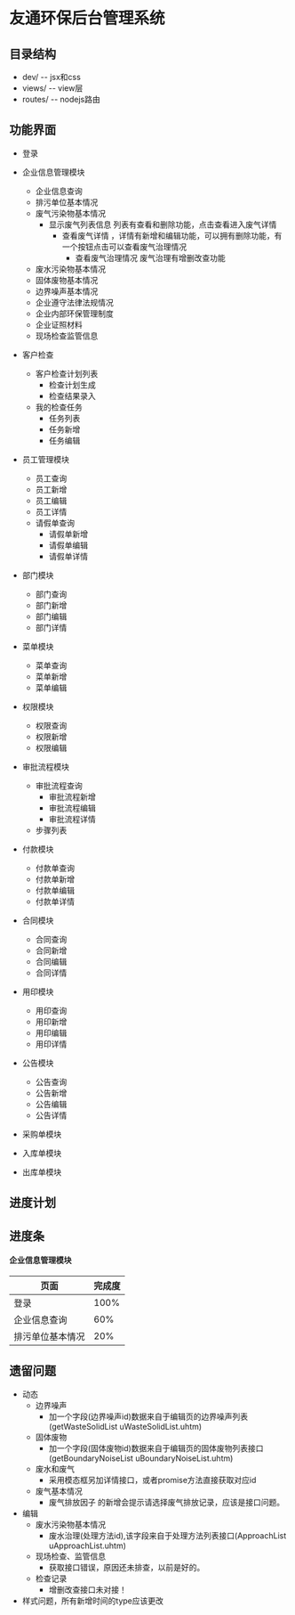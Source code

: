 # 友通环保后台管理系统

## 目录结构
- dev/     -- jsx和css
- views/   -- view层
- routes/  -- nodejs路由


## 功能界面
* 登录

* 企业信息管理模块
  - 企业信息查询        
  - 排污单位基本情况     
  - 废气污染物基本情况   
    - 显示废气列表信息 列表有查看和删除功能，点击查看进入废气详情
      - 查看废气详情 ，详情有新增和编辑功能，可以拥有删除功能，有一个按钮点击可以查看废气治理情况
        + 查看废气治理情况 废气治理有增删改查功能
  - 废水污染物基本情况   
  - 固体废物基本情况     
  - 边界噪声基本情况     
  - 企业遵守法律法规情况  
  - 企业内部环保管理制度  
  - 企业证照材料         
  - 现场检查监管信息      

* 客户检查
  - 客户检查计划列表
    + 检查计划生成
    + 检查结果录入
  - 我的检查任务
    + 任务列表
    + 任务新增
    + 任务编辑

* 员工管理模块
  - 员工查询
  - 员工新增
  - 员工编辑
  - 员工详情
  - 请假单查询
    + 请假单新增
    + 请假单编辑
    + 请假单详情

* 部门模块     
  - 部门查询
  - 部门新增
  - 部门编辑
  - 部门详情

* 菜单模块      
  - 菜单查询
  - 菜单新增
  - 菜单编辑

* 权限模块      
  - 权限查询
  - 权限新增
  - 权限编辑

* 审批流程模块
  - 审批流程查询
    + 审批流程新增
    + 审批流程编辑
    + 审批流程详情
  - 步骤列表

* 付款模块
  - 付款单查询
  - 付款单新增
  - 付款单编辑
  - 付款单详情

* 合同模块
  - 合同查询
  - 合同新增
  - 合同编辑
  - 合同详情

* 用印模块
  - 用印查询
  - 用印新增
  - 用印编辑
  - 用印详情

* 公告模块
  - 公告查询
  - 公告新增
  - 公告编辑
  - 公告详情

* 采购单模块

* 入库单模块

* 出库单模块

## 进度计划


## 进度条

#### 企业信息管理模块

<table>
  <thead>
    <tr>
      <th>页面</th>
      <th>完成度</th>
    </tr>
  </thead>
  <tbody>
    <tr>
      <td>登录</td>
      <td>100%</td>
    </tr>
    <tr>
      <td>企业信息查询</td>
      <td>60%</td>
    </tr>
    <tr>
      <td>排污单位基本情况</td>
      <td>20%</td>
    </tr>
  </tbody>
</table>




## 遗留问题
* 动态 
  - 边界噪声 
    - 加一个字段(边界噪声id)数据来自于编辑页的边界噪声列表(getWasteSolidList    uWasteSolidList.uhtm)
  - 固体废物 
    - 加一个字段(固体废物id)数据来自于编辑页的固体废物列表接口(getBoundaryNoiseList  uBoundaryNoiseList.uhtm)
  - 废水和废气 
    - 采用模态框另加详情接口，或者promise方法直接获取对应id
  - 废气基本情况 
    - 废气排放因子 的新增会提示请选择废气排放记录，应该是接口问题。
* 编辑 
  - 废水污染物基本情况
    - 废水治理(处理方法id),该字段来自于处理方法列表接口(ApproachList   uApproachList.uhtm)
  - 现场检查、监管信息 
    - 获取接口错误，原因还未排查，以前是好的。
  - 检查记录 
    - 增删改查接口未对接！
* 样式问题，所有新增时间的type应该更改